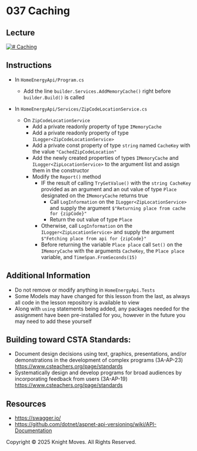 # 037 Caching

## Lecture

[![# Caching](https://img.youtube.com/vi/PuPd9aZ55O4/0.jpg)](https://www.youtube.com/watch?v=PuPd9aZ55O4)

## Instructions

- In `HomeEnergyApi/Program.cs`
  - Add the line `builder.Services.AddMemoryCache()` right before `builder.Build()` is called

- In `HomeEnergyApi/Services/ZipCodeLocationService.cs`
  - On `ZipCodeLocationService`
    - Add a private readonly property of type `IMemoryCache`
    - Add a private readonly property of type `ILogger<ZipCodeLocationService>`
    - Add a private const property of type `string` named `CacheKey` with the value `"CachedZipCodeLocation"`
    - Add the newly created properties of types `IMemoryCache` and `ILogger<ZipLocationService>` to the argument list and assign them in the constructor
    - Modify the `Report()` method
      - IF the result of calling `TryGetValue()` with the `string CacheKey` provided as an argument and an out value of type `Place` designated on the `IMemoryCache` returns true
        - Call `LogInformation` on the `ILogger<ZipLocationService>` and supply the argument `$"Returning place from cache for {zipCode}"`
        - Return the out value of type `Place`
      - Otherwise, call `LogInformation` on the `ILogger<ZipLocationService>` and supply the argument `$"Fetching place from api for {zipCode}"`
      - Before returning the variable `Place place` call `Set()` on the `IMemoryCache` with the arguments `CacheKey`, the `Place place` variable, and `TimeSpan.FromSeconds(15)`

## Additional Information

- Do not remove or modify anything in `HomeEnergyApi.Tests`
- Some Models may have changed for this lesson from the last, as always all code in the lesson repository is available to view
- Along with `using` statements being added, any packages needed for the assignment have been pre-installed for you, however in the future you may need to add these yourself

## Building toward CSTA Standards:

- Document design decisions using text, graphics, presentations, and/or demonstrations in the development of complex programs (3A-AP-23) https://www.csteachers.org/page/standards
- Systematically design and develop programs for broad audiences by incorporating feedback from users (3A-AP-19) https://www.csteachers.org/page/standards

## Resources

- https://swagger.io/
- https://github.com/dotnet/aspnet-api-versioning/wiki/API-Documentation

Copyright &copy; 2025 Knight Moves. All Rights Reserved.
